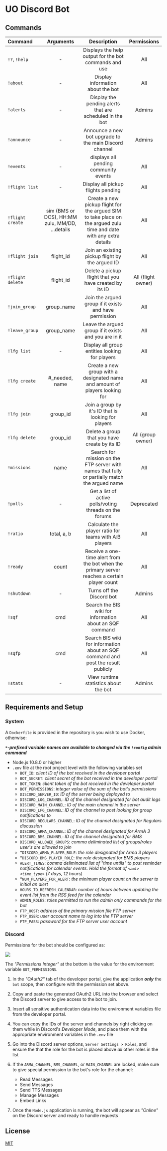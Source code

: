 # UO Discord Bot

## Commands

| Command          |                    Arguments                    |                                                     Description                                                     |    Permissions     |
| :--------------- | :---------------------------------------------: | :-----------------------------------------------------------------------------------------------------------------: | :----------------: |
| `!?`, `!help`    |                        -                        |                                Displays the help output for the bot commands and use                                |        All         |
| `!about`         |                        -                        |                                          Display information about the bot                                          |        All         |
| `!alerts`        |                        -                        |                              Display the pending alerts that are scheduled in the bot                               |       Admins       |
| `!announce`      |                        -                        |                               Announce a new bot upgrade to the main Discord channel                                |       Admins       |
| `!events`        |                        -                        |                                        displays all pending community events                                        |        All         |
| `!flight list`   |                        -                        |                                         Display all pickup flights pending                                          |        All         |
| `!flight create` | sim (BMS or DCS), HH:MM zulu, MM/DD, ...details | Create a new pickup flight for the argued SIM to take place on the argued zulu time and date with any extra details |        All         |
| `!flight join`   |                    flight_id                    |                                   Join an existing pickup flight by the argued ID                                   |        All         |
| `!flight delete` |                    flight_id                    |                               Delete a pickup flight that you have created by its ID                                | All (flight owner) |
| `!join_group`    |                   group_name                    |                               Join the argued group if it exists and have permission                                |        All         |
| `!leave_group`   |                   group_name                    |                                Leave the argued group if it exists and you are in it                                |        All         |
| `!lfg list`      |                        -                        |                                   Display all group entities looking for players                                    |        All         |
| `!lfg create`    |                 #_needed, name                  |                     Create a new group with a designated name and amount of players looking for                     |        All         |
| `!lfg join`      |                    group_id                     |                                 Join a group by it's ID that is looking for players                                 |        All         |
| `!lfg delete`    |                    group_id                     |                                    Delete a group that you have create by its ID                                    | All (group owner)  |
| `!missions`      |                      name                       |            Search for mission on the FTP server with names that fully or partially match the argued name            |        All         |
| `!polls`         |                        -                        |                               Get a list of active polls/voting threads on the forums                               |     Deprecated     |
| `!ratio`         |                   total, a, b                   |                                Calculate the player ratio for teams with A:B players                                |        All         |
| `!ready`         |                      count                      |            Receive a one-time alert from the bot when the primary server reaches a certain player count             |        All         |
| `!shutdown`      |                        -                        |                                              Turns off the Discord bot                                              |       Admins       |
| `!sqf`           |                       cmd                       |                              Search the BIS wiki for information about an SQF command                               |        All         |
| `!sqfp`          |                       cmd                       |                  Search BIS wiki for information about an SQF command and post the result publicly                  |        All         |
| `!stats`         |                        -                        |                                        View runtime statistics about the bot                                        |       Admins       |

## Requirements and Setup

### System

A `Dockerfile` is provided in the repository is you wish to use Docker, otherwise:

_**`*`-prefixed variable names are available to changed via the `!config` admin command**_

- Node.js 10.8.0 or higher
- `.env` file at the root project level with the following variables set
  - `BOT_ID`: _client ID of the bot received in the developer portal_
  - `BOT_SECRET`: _client secret of the bot received in the developer portal_
  - `BOT_TOKEN`: _client token of the bot received in the developer portal_
  - `BOT_PERMISSIONS`: _integer value of the sum of the bot's permissions_
  - `DISCORD_SERVER_ID`: _ID of the server being deployed to_
  - `DISCORD_LOG_CHANNEL`: _ID of the channel designated for bot audit logs_
  - `DISCORD_MAIN_CHANNEL`: _ID of the main channel in the server_
  - `DISCORD_LFG_CHANNEL`: _ID of the channel to post looking for group notifications to_
  - `DISCORD_REGULARS_CHANNEL`: _ID of the channel designated for Regulars discussion_
  - `DISCORD_ARMA_CHANNEL`: _ID of the channel designated for ArmA 3_
  - `DISCORD_BMS_CHANNEL`: _ID of the channel designated for BMS_
  - `DISCORD_ALLOWED_GROUPS`: _comma deliminated list of groups/roles user's are allowed to join_
  - \*`DISCORD_ARMA_PLAYER_ROLE`: _the role designated for Arma 3 players_
  - \*`DISCORD_BMS_PLAYER_ROLE`: _the role designated for BMS players_
  - `ALERT_TIMES`: _comma deliminated list of "time untils" to post reminder notifications for calendar events. Hold the format of `<amt> <time_type>` (7 days, 12 hours)_
  - \*`NUM_PLAYERS_FOR_ALERT`: _the minimum player count on the server to initial an alert_
  - `HOURS_TO_REFRESH_CALENDAR`: _number of hours between updating the event list from the RSS feed for the calendar_
  - `ADMIN_ROLES`: _roles permitted to run the admin only commands for the bot_
  - `FTP_HOST`: _address of the primary mission file FTP server_
  - `FTP_USER`: _user account name to log into the FTP server_
  - `FTP_PASS`: _password for the FTP server user account_

### Discord

Permissions for the bot should be configured as:

<img src="https://i.imgur.com/gjWLIRH.png" />

The _"Permissions Integer"_ at the bottom is the value for the environment variable `BOT_PERMISSIONS`.

1. In the _"OAuth2"_ tab of the developer portal, give the application **_only_** the `bot` scope, then configure with the permission set above.

2. Copy and paste the generated OAuth2 URL into the browser and select the Discord server to give access to the bot to join.

3. Insert all sensitive authentication data into the environment variables file from the developer portal.

4. You can copy the IDs of the server and channels by right clicking on them while in Discord's _Developer Mode_, and place them with the appropriate environment variables in the `.env` file

5. Go into the Discord server options, `Server Settings > Roles`, and ensure the that the role for the bot is placed above _all_ other roles in the list

6. If the `ARMA_CHANNEL`, `BMS_CHANNEL`, or `MAIN_CHANNEL` are locked, make sure to give special permission to the bot's role for the channel:

   - Read Messages
   - Send Messages
   - Send TTS Messages
   - Manage Messages
   - Embed Links

7. Once the `Node.js` application is running, the bot will appear as _"Online"_ on the Discord server and ready to handle requests

## License

[MIT](./LICENSE)

